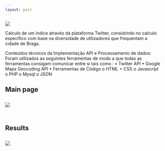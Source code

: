 ```yaml
---
layout: post
---
```

<img src="{{ site.baseurl }}/images/indicecalculator_logo.png">

Calculo de um índice através da plataforma Twitter, consistindo  no calculo específico com base na diversidade de utilizadores que frequentam a cidade de Braga.

Conteúdos técnicos da Implementação API e Processamento de dados:
Foram utilizados as seguintes ferramentas de modo a que todas as ferramentas consigam comunicar entre si tais como :
        • Twitter API 
        • Google Maps Geocoding API
        • Ferramentas de Código
        o HTML + CSS
        o Javascript
        o PHP
        o Mysql
        o JSON



 <h2> Main page <h2/>
 <img src="{{ site.baseurl }}/images/indicecalculator_poster1.png" />
 <br>
 <br>
 <h2> Results <h2/>
  <img src="{{ site.baseurl }}/images/indicecalculator_poster2.png" />